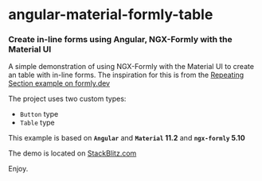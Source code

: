 # angular-material-formly-table
### Create in-line forms using Angular, NGX-Formly with the Material UI

A simple demonstration of using NGX-Formly with the Material UI to create an table with in-line forms.  The inspiration for this is from the [Repeating Section example on
formly.dev](https://formly.dev/examples/advanced/repeating-section)

The project uses two custom types:
- `Button` type
- `Table` type

This example is based on **`Angular`** and **`Material` 11.2** and **`ngx-formly` 5.10** 

The demo is located on [StackBlitz.com](https://stackblitz.com/edit/angular-material-formly-table?file=src/app/app.module.ts)

Enjoy.
